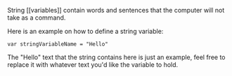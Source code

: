String [[variables]] contain words and sentences that the computer will not take as a command.

Here is an example on how to define a string variable:
```
var stringVariableName = "Hello"
```
The "Hello" text that the string contains here is just an example, feel free to replace it with whatever text you'd like the variable to hold.